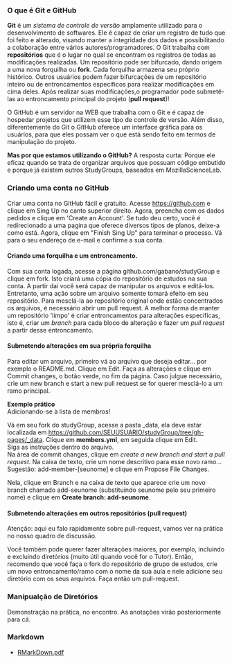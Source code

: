 ### O que é Git e GitHub
**Git** é um *sistema de controle de versão* amplamente utilizado para o desenvolvimento de softwares.
Ele é capaz de criar um registro de tudo que foi feito e alterado, visando manter a integridade dos dados e possibilitando
a colaboração entre vários autores/programadores. O Git trabalha com **repositórios** que é o lugar 
no qual se encontram os registros de todas as modificações realizadas. Um repositório pode ser bifurcado, dando
origem a uma nova forquilha ou **fork**. Cada forquilha armazena seu próprio histórico. Outros usuários podem fazer bifurcações de um repositório inteiro ou de entroncamentos específicos para realizar modificações em cima deles. 
Após realizar suas modificações,o programador pode submetê-las ao entroncamento principal do projeto (**pull request**)!

O GitHub é um servidor na WEB que trabalha com o Git e é capaz de hospedar projetos que utilizem esse tipo de controle de versão.
Além disso, diferentemente do Git o GitHub oferece um interface gráfica para os usuários, para que eles possam ver o que está sendo feito em termos de manipulação do projeto.

**Mas por que estamos utilizando o GitHub?**
A resposta curta: Porque ele eficaz quando se trata de  organizar arquivos que possuam código embutido e porque já existem outros StudyGroups, baseados em MozillaScienceLab.



### Criando uma conta no GitHub  
Criar uma conta no GitHub fácil e gratuito. Acesse https://github.com  e clique em Sing Up no canto superior direito.
Agora, preencha com os dados pedidos e clique em 'Create an Account'. Se tudo deu certo, você é redirecionado a uma pagina que oferece diversos tipos de planos, deixe-a como está. Agora, clique em "Finish Sing Up" para terminar o processo.
Vá para o seu endereço de e-mail e confirme a sua conta.


#### Criando uma forquilha e um entroncamento.
Com sua conta logada, acesse a página github.com/gabano/studyGroup e clique em fork. Isto criará uma cópia do repositório de estudos na sua conta. A partir daí você será capaz de manipular os arquivos e editá-los. Entretanto, uma ação sobre um arquivo somente tomará efeito em seu repositório. Para mesclá-la ao repositório original onde estão concentrados os arquivos, é necessário abrir um pull request. A melhor forma de manter um repositório 'limpo' é criar entroncamentos para alterações específicas, isto é, criar um _branch_ para cada bloco de alteração e fazer um _pull request_ a partir desse entroncamento.

#### Submetendo alterações em sua própria forquilha
Para editar um arquivo, primeiro vá ao arquivo que deseja editar... por exemplo o README.md. Clique em Edit. Faça as alterações e clique em Commit changes, o botão verde, no fim da página. Caso julgue necessário, crie um new branch e start a new pull request se for querer mesclá-lo a um ramo principal. 

**Exemplo prático**  
Adicionando-se à lista de membros!

Vá em seu fork do studyGroup, acesse a pasta _data, ela deve estar localizada em https://github.com/SEUUSUARIO/studyGroup/tree/gh-pages/_data.
Clique em **members.yml**, em seguida clique em Edit.  
Siga as instruções dentro do arquivo.  
Na área de commit changes, clique em _create a new branch and start a pull request_. Na caixa de texto, crie um nome descritivo para esse novo ramo... Sugestão: add-member-[seunome] e clique em Propose File Changes.

Nela, clique em Branch e na caixa de texto que aparece crie um novo branch chamado add-seunome (substituindo seunome pelo seu primeiro nome) e clique em **Create branch: add-seunome**.


#### Submetendo alterações em outros repositórios (pull request) 
Atenção: aqui eu falo rapidamente sobre pull-request, vamos ver na prática no nosso quadro de discussão.

Você também pode querer fazer alterações maiores, por exemplo, incluindo e excluindo diretórios (muito útil quando você for o Tutor). Então, recomendo que você faça o fork do repositório de grupo de estudos, crie um novo entroncamento/ramo com o nome da sua aula e nele adicione seu diretório com os seus arquivos. Faça então um pull-request.


### Manipualção de Diretórios
Demonstração na prática, no encontro. As anotações virão posteriormente para cá.

### Markdown
  + [RMarkDown.pdf](https://github.com/gabano/studyGroup/files/11768/rmarkdown-cheatsheet.pdf)
